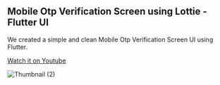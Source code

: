 ## Mobile Otp Verification Screen using Lottie - Flutter UI
We created a simple and clean Mobile Otp Verification Screen UI using Flutter.

[Watch it on Youtube](https://youtu.be/IEB_-RZPfr0)

![Thumbnail (2)](https://user-images.githubusercontent.com/69669632/101278611-73363100-37e2-11eb-9792-895430bcc7b9.png)




